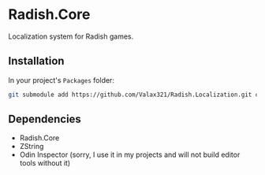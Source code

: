 # Radish.Core

Localization system for Radish games.

## Installation

In your project's `Packages` folder:
```bash
git submodule add https://github.com/Valax321/Radish.Localization.git com.radish.localization
```

## Dependencies
- Radish.Core
- ZString
- Odin Inspector (sorry, I use it in my projects and will not build editor tools without it)